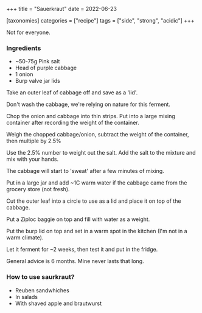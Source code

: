 +++
title = "Sauerkraut"
date = 2022-06-23

[taxonomies]
categories = ["recipe"]
tags = ["side", "strong", "acidic"]
+++

Not for everyone.

<!-- more -->

### Ingredients

- ~50-75g Pink salt
- Head of purple cabbage
- 1 onion
- Burp valve jar lids

Take an outer leaf of cabbage off and save as a 'lid'.

Don't wash the cabbage, we're relying on nature for this ferment.

Chop the onion and cabbage into thin strips.
Put into a large mixing container after recording the weight of the container.

Weigh the chopped cabbage/onion, subtract the weight of the container, then multiple by 2.5%

Use the 2.5% number to weight out the salt. Add the salt to the mixture and mix with your hands.

The cabbage will start to 'sweat' after a few minutes of mixing.

Put in a large jar and add ~1C warm water if the cabbage came from the grocery store (not fresh).

Cut the outer leaf into a circle to use as a lid and place it on top of the cabbage.

Put a Ziploc baggie on top and fill with water as a weight.

Put the burp lid on top and set in a warm spot in the kitchen (I'm not in a warm climate).

Let it ferment for ~2 weeks, then test it and put in the fridge. 

General advice is 6 months. Mine never lasts that long.


### How to use saurkraut?

- Reuben sandwhiches
- In salads
- With shaved apple and brautwurst
